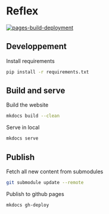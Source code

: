 # Reflex

[![pages-build-deployment](https://github.com/Hopledge/reflex/actions/workflows/pages/pages-build-deployment/badge.svg?branch=gh-pages)](https://github.com/Hopledge/reflex/actions/workflows/pages/pages-build-deployment)

## Developpement

Install requirements

```bash
pip install -r requirements.txt
```

## Build and serve

Build the website

```bash
mkdocs build --clean
```

Serve in local

```bash
mkdocs serve
```

## Publish

Fetch all new content from submodules

```bash
git submodule update --remote
```

Publish to github pages

```bash
mkdocs gh-deploy
```
